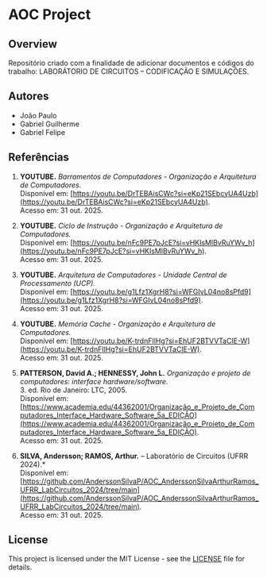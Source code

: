 # AOC Project

## Overview
Repositório criado com a finalidade de adicionar documentos e códigos do trabalho: LABORÁTORIO DE CIRCUITOS – CODIFICAÇÃO E SIMULAÇÕES.

## Autores
- João Paulo
- Gabriel Guilherme
- Gabriel Felipe


## Referências

1. **YOUTUBE.** *Barramentos de Computadores - Organização e Arquitetura de Computadores.*  
   Disponível em: [https://youtu.be/DrTEBAisCWc?si=eKp21SEbcyUA4Uzb](https://youtu.be/DrTEBAisCWc?si=eKp21SEbcyUA4Uzb).  
   Acesso em: 31 out. 2025.

2. **YOUTUBE.** *Ciclo de Instrução - Organização e Arquitetura de Computadores.*  
   Disponível em: [https://youtu.be/nFc9PE7pJcE?si=vHKIsMlBvRuYWv_h](https://youtu.be/nFc9PE7pJcE?si=vHKIsMlBvRuYWv_h).  
   Acesso em: 31 out. 2025.

3. **YOUTUBE.** *Arquitetura de Computadores - Unidade Central de Processamento (UCP).*  
   Disponível em: [https://youtu.be/g1Lfz1XgrH8?si=WFGIvL04no8sPfd9](https://youtu.be/g1Lfz1XgrH8?si=WFGIvL04no8sPfd9).  
   Acesso em: 31 out. 2025.

4. **YOUTUBE.** *Memória Cache - Organização e Arquitetura de Computadores.*  
   Disponível em: [https://youtu.be/K-trdnFIlHg?si=EhUF2BTVVTaClE-W](https://youtu.be/K-trdnFIlHg?si=EhUF2BTVVTaClE-W).  
   Acesso em: 31 out. 2025.

5. **PATTERSON, David A.; HENNESSY, John L.** *Organização e projeto de computadores: interface hardware/software.*  
   3. ed. Rio de Janeiro: LTC, 2005.  
   Disponível em: [https://www.academia.edu/44362001/Organização_e_Projeto_de_Computadores_Interface_Hardware_Software_5a_EDIÇÃO](https://www.academia.edu/44362001/Organização_e_Projeto_de_Computadores_Interface_Hardware_Software_5a_EDIÇÃO).  
   Acesso em: 31 out. 2025.

6. **SILVA, Andersson; RAMOS, Arthur.**  – Laboratório de Circuitos (UFRR 2024).*  
   Disponível em: [https://github.com/AnderssonSilvaP/AOC_AnderssonSilvaArthurRamos_UFRR_LabCircuitos_2024/tree/main](https://github.com/AnderssonSilvaP/AOC_AnderssonSilvaArthurRamos_UFRR_LabCircuitos_2024/tree/main).  
   Acesso em: 31 out. 2025.


## License
This project is licensed under the MIT License - see the [LICENSE](LICENSE) file for details.
